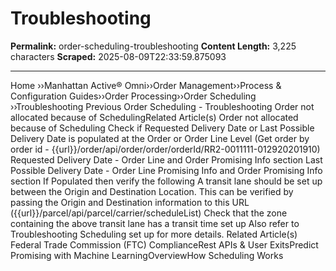 # Troubleshooting

**Permalink:** order-scheduling-troubleshooting
**Content Length:** 3,225 characters
**Scraped:** 2025-08-09T22:33:59.875093

---

Home &rsaquo;&rsaquo;Manhattan Active® Omni&rsaquo;&rsaquo;Order Management&rsaquo;&rsaquo;Process & Configuration Guides&rsaquo;&rsaquo;Order Processing&rsaquo;&rsaquo;Order Scheduling ››Troubleshooting Previous Order Scheduling - Troubleshooting Order not allocated because of SchedulingRelated Article(s) Order not allocated because of Scheduling Check if Requested Delivery Date or Last Possible Delivery Date is populated at the Order or Order Line Level (Get order by order id - {{url}}/order/api/order/order/orderId/RR2-0011111-012920201910) Requested Delivery Date - Order Line and Order Promising Info section Last Possible Delivery Date - Order Line Promising Info and Order Promising Info section If Populated then verify the following A transit lane should be set up between the Origin and Destination Location. This can be verified by passing the Origin and Destination information to this URL ({{url}}/parcel/api/parcel/carrier/scheduleList) Check that the zone containing the above transit lane has a transit time set up Also refer to Troubleshooting Scheduling set up for more details. Related Article(s) Federal Trade Commission (FTC) ComplianceRest APIs & User ExitsPredict Promising with Machine LearningOverviewHow Scheduling Works
